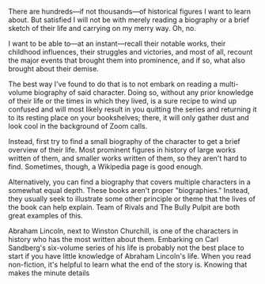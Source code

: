 There are hundreds—if not thousands—of historical figures I want to learn about. But satisfied I will not be with merely reading a biography or a brief sketch of their life and carrying on my merry way. Oh, no.

I want to be able to—at an instant—recall their notable works, their childhood influences, their struggles and victories, and most of all, recount the major events that brought them into prominence, and if so, what also brought about their demise.

The best way I've found to do that is to not embark on reading a multi-volume biography of said character. Doing so, without any prior knowledge of their life or the times in which they lived, is a sure recipe to wind up confused and will most likely result in you quitting the series and returning it to its resting place on your bookshelves; there, it will only gather dust and look cool in the background of Zoom calls.

Instead, first try to find a small biography of the character to get a brief overview of their life. Most prominent figures in history of large works written of them, and smaller works written of them, so they aren't hard to find. Sometimes, though, a Wikipedia page is good enough.

Alternatively, you can find a biography that covers multiple characters in a somewhat equal depth. These books aren't proper "biographies." Instead, they usually seek to illustrate some other principle or theme that the lives of the book can help explain. Team of Rivals and The Bully Pulpit are both great examples of this.

Abraham Lincoln, next to Winston Churchill, is one of the characters in history who has the most written about them. Embarking on Carl Sandberg's six-volume series of his life is probably not the best place to start if you have little knowledge of Abraham Lincoln's life. When you read non-fiction, it's helpful to learn what the end of the story is. Knowing that makes the minute details 